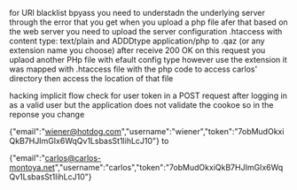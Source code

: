 for URl blacklist bpyass you need to understadn the underlying server through the error that you get when you upload a php file
afer that based on the web server you need to upload the server configuration .htaccess with content type: text/plain and ADDDtype application/php to .qaz (or any extension name you choose)
after receive 200 OK on this request you uplaod another PHp file with efault config type however use the extension it was mapped with .htaccess file with the php code to access carlos' directory
then access the location of that file 

hacking implicit flow
check for user token in a POST request after logging in as a valid user but the application does not validate the cookoe so in the reponse you change 

{"email":"wiener@hotdog.com","username":"wiener","token":"7obMudOkxiQkB7HJImGIx6WqQv1LsbasSt1lihLcJ10"}
to 

{"email":"carlos@carlos-montoya.net","username":"carlos","token":"7obMudOkxiQkB7HJImGIx6WqQv1LsbasSt1lihLcJ10"}